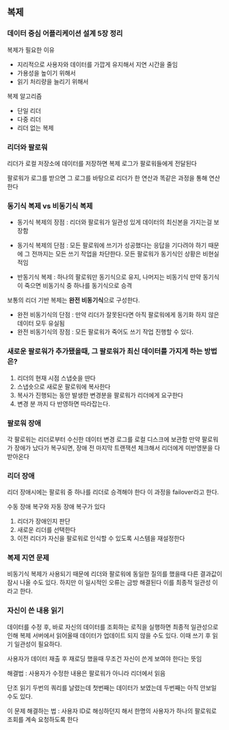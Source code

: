 ## 복제

### 데이터 중심 어플리케이션 설계 5장 정리

복제가 필요한 이유
- 지리적으로 사용자와 데이터를 가깝게 유지해서 지연 시간을 줄임
- 가용성을 높이기 위해서
- 읽기 처리량을 늘리기 위해서

복제 알고리즘
- 단일 리더
- 다중 리더
- 리더 없는 복제

### 리더와 팔로워

리더가 로컬 저장소에 데이터를 저장하면 복제 로그가 팔로워들에게 전달된다

팔로워가 로그를 받으면 그 로그를 바탕으로 리더가 한 연산과 똑같은 과정을 통해 연산한다

### 동기식 복제 vs 비동기식 복제

- 동기식 복제의 장점 : 리더와 팔로워가 일관성 있게 데이터의 최신본을 가지는걸 보장함
- 동기식 복제의 단점 : 모든 팔로워에 쓰기가 성공했다는 응답을 기다려야 하기 때문에 그 전까지는 모든 쓰기 작업을 차단한다.
모든 팔로워가 동기식인 상황은 비현실적임

- 반동기식 복제 : 하나의 팔로워만 동기식으로 유지, 나머지는 비동기식 만약 동기식이 죽으면 비동기식 중 하나를 동기식으로 승격

보통의 리더 기반 복제는 **완전 비동기식**으로 구성한다.

- 완전 비동기식의 단점 : 만약 리더가 잘못된다면 아직 팔로워에게 동기화 하지 않은 데이터 모두 유실됨
- 완전 비동기식의 장점 : 모든 팔로워가 죽어도 쓰기 작업 진행할 수 있다.

### 새로운 팔로워가 추가됐을때, 그 팔로워가 최신 데이터를 가지게 하는 방법은? 

1. 리더의 현재 시점 스냅숏을 딴다
2. 스냅숏으로 새로운 팔로워에 복사한다
3. 복사가 진행되는 동안 발생한 변경분을 팔로워가 리더에게 요구한다
4. 변경 분 까지 다 반영하면 따라잡는다.

### 팔로워 장애
각 팔로워는 리더로부터 수신한 데이터 변경 로그를 로컬 디스크에 보관함
만약 팔로워가 장애가 났다가 복구되면, 장애 전 마지막 트랜잭션 체크해서 리더에게 미반영분을 다 받아온다

### 리더 장애

리더 장애시에는 팔로워 중 하나를 리더로 승격해야 한다
이 과정을 failover라고 한다.

수동 장애 복구와 자동 장애 복구가 있다

1. 리더가 장애인지 판단
2. 새로운 리더를 선택한다
3. 이전 리더가 자신을 팔로워로 인식할 수 있도록 시스템을 재설정한다

### 복제 지연 문제

비동기식 복제가 사용되기 때문에 리더와 팔로워에 동일한 질의를 했을때 다른 결과값이 잠시 나올 수도 있다.
하지만 이 일시적인 오류는 금방 해결된다 이를 최종적 일관성 이라고 한다.

### 자신이 쓴 내용 읽기

데이터를 수정 후, 바로 자신의 데이터를 조회하는 로직을 실행하면 최종적 일관성으로 인해 복제 서버에서 읽어올때 데이터가 업데이트 되지 않을 수도 있다.
이때 쓰기 후 읽기 일관성이 필요하다.

사용자가 데이터 재출 후 재로딩 했을때 무조건 자신이 쓴게 보여야 한다는 뜻임

해결법 : 
사용자가 수정한 내용은 팔로워가 아니라 리더에서 읽음


단조 읽기
두번의 쿼리를 날렸는데 첫번째는 데이터가 보였는데 두번째는 아직 안보일 수도 있다.

이 문제 해결하는 법 : 사용자 ID로 해싱하던지 해서 한명의 사용자가 하나의 팔로워로 조회를 계속 요청하도록 한다


